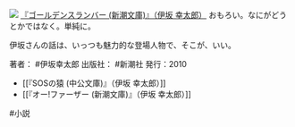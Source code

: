 
[![](https://images-fe.ssl-images-amazon.com/images/I/41dsTSvbzaL._SL160_.jpg)](http://www.amazon.co.jp/exec/obidos/ASIN/410125026X/choiyaki81-22/ref=nosim)
[『ゴールデンスランバー (新潮文庫)』（伊坂 幸太郎）](http://www.amazon.co.jp/exec/obidos/ASIN/410125026X/choiyaki81-22/ref=nosim)
おもろい。なにがどうとかではなく。単純に。

伊坂さんの話は、いっつも魅力的な登場人物で、そこが、いい。

著者： #伊坂幸太郎 
出版社： #新潮社 
発行：2010

- [[『SOSの猿 (中公文庫)』（伊坂 幸太郎）]]
- [[『オー!ファーザー (新潮文庫)』（伊坂 幸太郎）]]

#小説 